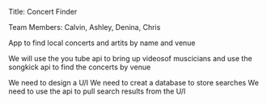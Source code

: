 Title: Concert Finder

Team Members: Calvin, Ashley, Denina, Chris

App to find local concerts and artits by name and venue

We will use the you tube api to bring up videosof muscicians and use the songkick api to find the concerts by venue

We need to design a U/I 
We need to creat a database to store searches
We need to use the api to pull search results from the U/I